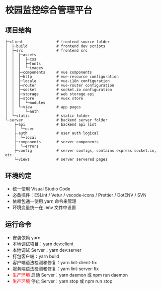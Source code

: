 # 校园监控综合管理平台

## 项目结构

```
├─client               # frontend source folder
│  ├─build             # frontend dev scripts
│  ├─src               # frontend src
│  │  ├─assets
│  │  │  ├─css
│  │  │  ├─fonts
│  │  │  └─images
│  │  ├─components     # vue components
│  │  ├─http           # vue-resource configuration
│  │  ├─locale         # vue-i18n configuration
│  │  ├─router         # vue-router configuration
│  │  ├─socket         # socket.io configuration
│  │  ├─storage        # web storage api
│  │  ├─store          # vuex store
│  │  │  └─modules
│  │  └─view           # app pages
│  │     └─auth
│  └─static            # static folder
└─server               # backend server folder
    ├─api              # backend api list
    │  └─user
    ├─auth             # user auth logical
    │  └─local
    ├─components       # server components
    │  └─errors
    ├─config           # server configs, contains express socket.io, etc.
    └─views            # server servered pages
```

## 环境约定

- 统一使用 Visual Studio Code
- 必备插件：ESLint / Vetur / vscode-icons / Prettier / DotENV / SVN
- 依赖包通一使用 yarn 命令来管理
- 环境变量统一在 .env 文件中设置

## 运行命令

- 安装依赖 yarn
- 本地调试项目：yarn dev:client
- 本地调试 Server：yarn dev:server
- 打包客户端：yarn build
- 客户端语法检测和修复：yarn lint-client-fix
- 服务端语法检测和修复：yarn lint-server-fix
- <font color=red>生产环境</font>
  启动 Server：yarn daemon 或 npm run daemon
- <font color=red>生产环境</font>
  停止 Server：yarn stop 或 npm run stop


 
 
 
    